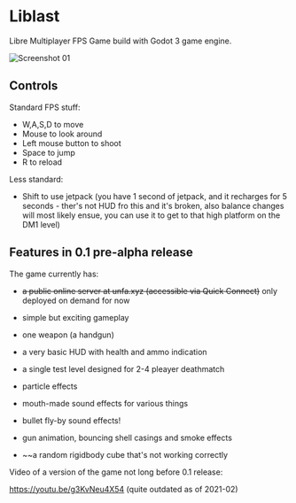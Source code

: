 # Liblast
Libre Multiplayer FPS Game build with Godot 3 game engine.

![Screenshot 01](https://github.com/unfa/liblast/raw/master/Screenshots/01.png)

## Controls

Standard FPS stuff:
- W,A,S,D to move
- Mouse to look around
- Left mouse button to shoot
- Space to jump
- R to reload

Less standard:
- Shift to use jetpack (you have 1 second of jetpack, and it recharges for 5 seconds - ther's not HUD fro this and it's broken, also balance changes will most likely ensue, you can use it to get to that high platform on the DM1 level)

## Features in 0.1 pre-alpha release

The game currently has:

- ~~a public online server at unfa.xyz (accessible via Quick Connect)~~ only deployed on demand for now
- simple but exciting gameplay
- one weapon (a handgun)
- a very basic HUD with health and ammo indication
- a single test level designed for 2-4 pleayer deathmatch
- particle effects
- mouth-made sound effects for various things
- bullet fly-by sound effects!
- gun animation, bouncing shell casings and smoke effects

- ~~a random rigidbody cube that's not working correctly

Video of a version of the game not long before 0.1 release:

https://youtu.be/g3KvNeu4X54 (quite outdated as of 2021-02)
